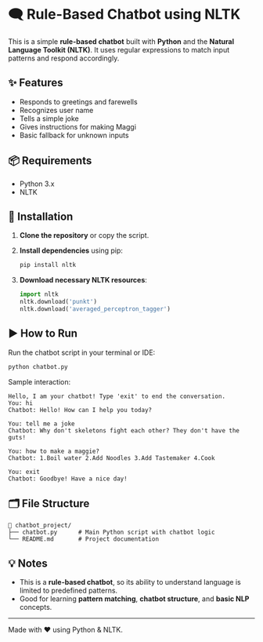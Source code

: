 # 🗨️ Rule-Based Chatbot using NLTK

This is a simple **rule-based chatbot** built with **Python** and the **Natural Language Toolkit (NLTK)**. It uses regular expressions to match input patterns and respond accordingly.

## ✨ Features

- Responds to greetings and farewells
- Recognizes user name
- Tells a simple joke
- Gives instructions for making Maggi
- Basic fallback for unknown inputs

## 📦 Requirements

- Python 3.x
- NLTK

## 🔧 Installation

1. **Clone the repository** or copy the script.
2. **Install dependencies** using pip:

   ```bash
   pip install nltk
   ```

3. **Download necessary NLTK resources**:

   ```python
   import nltk
   nltk.download('punkt')
   nltk.download('averaged_perceptron_tagger')
   ```

## ▶️ How to Run

Run the chatbot script in your terminal or IDE:

```bash
python chatbot.py
```

Sample interaction:

```
Hello, I am your chatbot! Type 'exit' to end the conversation.
You: hi
Chatbot: Hello! How can I help you today?

You: tell me a joke
Chatbot: Why don't skeletons fight each other? They don't have the guts!

You: how to make a maggie?
Chatbot: 1.Boil water 2.Add Noodles 3.Add Tastemaker 4.Cook

You: exit
Chatbot: Goodbye! Have a nice day!
```

## 🗂️ File Structure

```
📁 chatbot_project/
├── chatbot.py      # Main Python script with chatbot logic
└── README.md       # Project documentation
```

## 💡 Notes

- This is a **rule-based chatbot**, so its ability to understand language is limited to predefined patterns.
- Good for learning **pattern matching**, **chatbot structure**, and **basic NLP** concepts.

---

Made with ❤️ using Python & NLTK.

